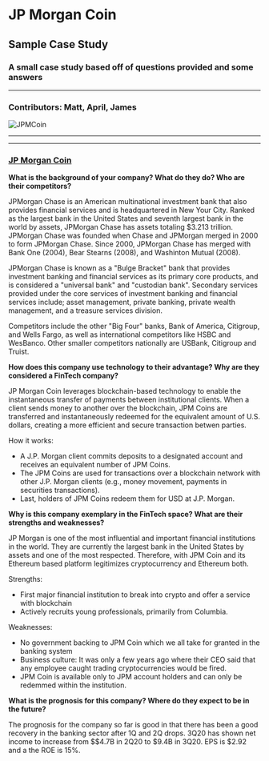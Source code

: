 # JP Morgan Coin
## Sample Case Study 
### A small case study based off of questions provided and some answers 

--- 

### Contributors: Matt, April, James 
![JPMCoin](JPMcoin.png)

--- 
--- 
### [JP Morgan Coin](https://www.jpmorgan.com/solutions/cib/news/digital-coin-payments)
**What is the background of your company? What do they do? Who are their competitors?**

JPMorgan Chase is an American multinational investment bank that also provides financial services and is headquartered in New Your City. Ranked as the largest bank in the United States and seventh largest bank in the world by assets, JPMorgan Chase has assets totaling $3.213 trillion. JPMorgan Chase was founded when Chase and JPMorgan merged in 2000 to form JPMorgan Chase. Since 2000, JPMorgan Chase has merged with Bank One (2004), Bear Stearns (2008), and Washinton Mutual (2008).

JPMorgan Chase is known as a "Bulge Bracket" bank that provides investment banking and financial services as its primary core products, and is considered a "universal bank" and "custodian bank". Secondary services provided under the core services of investment banking and financial services include; asset management, private banking, private wealth management, and a treasure services division.

Competitors include the other "Big Four" banks, Bank of America, Citigroup, and Wells Fargo, as well as international competitors like HSBC and WesBanco. Other smaller competitors nationally are USBank, Citigroup and Truist.

**How does this company use technology to their advantage? Why are they considered a FinTech company?** 

JP Morgan Coin leverages blockchain-based technology to enable the instantaneous transfer of payments between institutional clients.
When a client sends money to another over the blockchain, JPM Coins are transferred and instantaneously redeemed for the equivalent amount of U.S. dollars, creating a more efficient and secure transaction betwen parties.

How it works:

+ A J.P. Morgan client commits deposits to a designated account and receives an equivalent number of JPM Coins.
+ The JPM Coins are used for transactions over a blockchain network with other J.P. Morgan clients (e.g., money movement, payments in securities transactions).
+ Last, holders of JPM Coins redeem them for USD at J.P. Morgan.


**Why is this company exemplary in the FinTech space? What are their strengths and weaknesses?** 

JP Morgan is one of the most influential and important financial institutions in the world. They are currently the largest bank in the United States by assets and one of the most respected. Therefore, with JPM Coin and its Ethereum based platform legitimizes cryptocurrency and Ethereum both. 

Strengths: 
+ First major financial institution to break into crypto and offer a service with blockchain 
+ Actively recruits young professionals, primarily from Columbia. 

Weaknesses: 
+ No government backing to JPM Coin which we all take for granted in the banking system 
+ Business culture: It was only a few years ago where their CEO said that any employee caught trading cryptocurrencies would be fired. 
+ JPM Coin is available only to JPM account holders and can only be redemmed within the institution.

**What is the prognosis for this company? Where do they expect to be in the future?**

The prognosis for the company so far is good in that there has been a good recovery in the banking sector after 1Q and 2Q drops. 3Q20 has shown net income to increase from $$4.7B in 2Q20 to $9.4B in 3Q20. EPS is $2.92 and a the ROE is 15%.
